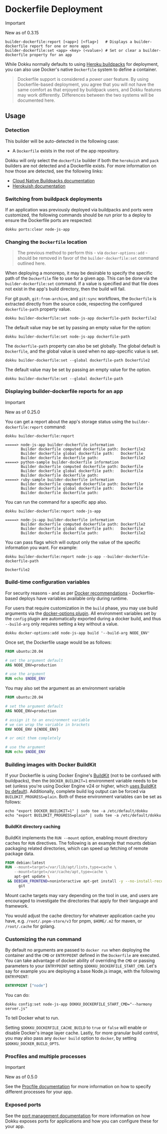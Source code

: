 # Dockerfile Deployment

> [!IMPORTANT]
> New as of 0.3.15

```
builder-dockerfile:report [<app>] [<flag>]   # Displays a builder-dockerfile report for one or more apps
builder-dockerfile:set <app> <key> (<value>) # Set or clear a builder-dockerfile property for an app
```

While Dokku normally defaults to using [Heroku buildpacks](https://devcenter.heroku.com/articles/buildpacks) for deployment, you can also use Docker's native `Dockerfile` system to define a container.

> Dockerfile support is considered a *power user* feature. By using Dockerfile-based deployment, you agree that you will not have the same comfort as that enjoyed by buildpack users, and Dokku features may work differently. Differences between the two systems will be documented here.

## Usage

### Detection

This builder will be auto-detected in the following case:

- A `Dockerfile` exists in the root of the app repository.

Dokku will only select the `dockerfile` builder if both the `herokuish` and `pack` builders are not detected and a Dockerfile exists. For more information on how those are detected, see the following links:

- [Cloud Native Buildpacks documentation](/docs/deployment/builders/cloud-native-buildpacks.md#detection)
- [Herokuish documentation](/docs/deployment/builders/herokuish-buildpacks.md#detection)

### Switching from buildpack deployments

If an application was previously deployed via buildpacks and ports were customized, the following commands should be run prior to a deploy to ensure the Dockerfile ports are respected:

```shell
dokku ports:clear node-js-app
```

### Changing the `Dockerfile` location

> The previous method to perform this - via `docker-options:add` - should be removed in favor of the `builder-dockerfile:set` command outlined here.

When deploying a monorepo, it may be desirable to specify the specific path of the `Dockerfile` file to use for a given app. This can be done via the `builder-dockerfile:set` command. If a value is specified and that file does not exist in the app's build directory, then the build will fail.

For git push, `git:from-archive`, and `git:sync` workflows, the `Dockerfile` is extracted directly from the source code, respecting the configured `dockerfile-path` property value.

```shell
dokku builder-dockerfile:set node-js-app dockerfile-path Dockerfile2
```

The default value may be set by passing an empty value for the option:

```shell
dokku builder-dockerfile:set node-js-app dockerfile-path
```

The `dockerfile-path` property can also be set globally. The global default is `Dockerfile`, and the global value is used when no app-specific value is set.

```shell
dokku builder-dockerfile:set --global dockerfile-path Dockerfile2
```

The default value may be set by passing an empty value for the option.

```shell
dokku builder-dockerfile:set --global dockerfile-path
```

### Displaying builder-dockerfile reports for an app

> [!IMPORTANT]
> New as of 0.25.0

You can get a report about the app's storage status using the `builder-dockerfile:report` command:

```shell
dokku builder-dockerfile:report
```

```
=====> node-js-app builder-dockerfile information
       Builder dockerfile computed dockerfile path: Dockerfile2
       Builder dockerfile global dockerfile path:   Dockerfile
       Builder dockerfile dockerfile path:          Dockerfile2
=====> python-sample builder-dockerfile information
       Builder dockerfile computed dockerfile path: Dockerfile
       Builder dockerfile global dockerfile path:   Dockerfile
       Builder dockerfile dockerfile path:
=====> ruby-sample builder-dockerfile information
       Builder dockerfile computed dockerfile path: Dockerfile
       Builder dockerfile global dockerfile path:   Dockerfile
       Builder dockerfile dockerfile path:
```

You can run the command for a specific app also.

```shell
dokku builder-dockerfile:report node-js-app
```

```
=====> node-js-app builder-dockerfile information
       Builder dockerfile computed dockerfile path: Dockerfile2
       Builder dockerfile global dockerfile path:   Dockerfile
       Builder dockerfile dockerfile path:          Dockerfile2
```

You can pass flags which will output only the value of the specific information you want. For example:

```shell
dokku builder-dockerfile:report node-js-app --builder-dockerfile-dockerfile-path
```

```
Dockerfile2
```

### Build-time configuration variables

For security reasons - and as per [Docker recommendations](https://github.com/docker/docker/issues/13490) - Dockerfile-based deploys have variables available only during runtime.

For users that require customization in the `build` phase, you may use build arguments via the [docker-options plugin](/docs/advanced-usage/docker-options.md). All environment variables set by the `config` plugin are automatically exported during a docker build, and thus `--build-arg` only requires setting a key without a value.

```shell
dokku docker-options:add node-js-app build '--build-arg NODE_ENV'
```

Once set, the Dockerfile usage would be as follows:

```Dockerfile
FROM ubuntu:20.04

# set the argument default
ARG NODE_ENV=production

# use the argument
RUN echo $NODE_ENV
```

You may also set the argument as an environment variable

```Dockerfile
FROM ubuntu:20.04

# set the argument default
ARG NODE_ENV=production

# assign it to an environment variable
# we can wrap the variable in brackets
ENV NODE_ENV ${NODE_ENV}

# or omit them completely

# use the argument
RUN echo $NODE_ENV
```

### Building images with Docker BuildKit

If your Dockerfile is using Docker Engine's [BuildKit](https://docs.docker.com/develop/develop-images/build_enhancements/) (not to be confused with buildpacks), then the `DOCKER_BUILDKIT=1` environment variable needs to be set (unless you're using Docker Engine v24 or higher, which [uses BuildKit by default](https://docs.docker.com/build/buildkit/#getting-started)). Additionally, complete build log output can be forced via `BUILDKIT_PROGRESS=plain`. Both of these environment variables can be set as follows:

```shell
echo "export DOCKER_BUILDKIT=1" | sudo tee -a /etc/default/dokku
echo "export BUILDKIT_PROGRESS=plain" | sudo tee -a /etc/default/dokku
```

#### BuildKit directory caching

BuildKit implements the `RUN --mount` option, enabling mount directory caches for `RUN` directives. The following is an example that mounts debian packaging related directories, which can speed up fetching of remote package data.

```Dockerfile
FROM debian:latest
RUN --mount=target=/var/lib/apt/lists,type=cache \
    --mount=target=/var/cache/apt,type=cache \
    apt-get update \
 && DEBIAN_FRONTEND=noninteractive apt-get install -y --no-install-recommends \
      git
```

Mount cache targets may vary depending on the tool in use, and users are encouraged to investigate the directories that apply for their language and framework.

You would adjust the cache directory for whatever application cache you have, e.g. `/root/.pnpm-store/v3` for pnpm, `$HOME/.m2` for maven, or `/root/.cache` for golang.

### Customizing the run command

By default no arguments are passed to `docker run` when deploying the container and the `CMD` or `ENTRYPOINT` defined in the `Dockerfile` are executed. You can take advantage of docker ability of overriding the `CMD` or passing parameters to your `ENTRYPOINT` setting `$DOKKU_DOCKERFILE_START_CMD`. Let's say for example you are deploying a base Node.js image, with the following `ENTRYPOINT`:

```Dockerfile
ENTRYPOINT ["node"]
```

You can do:

```shell
dokku config:set node-js-app DOKKU_DOCKERFILE_START_CMD="--harmony server.js"
```

To tell Docker what to run.

Setting `$DOKKU_DOCKERFILE_CACHE_BUILD` to `true` or `false` will enable or disable Docker's image layer cache. Lastly, for more granular build control, you may also pass any `docker build` option to `docker`, by setting `$DOKKU_DOCKER_BUILD_OPTS`.

### Procfiles and multiple processes

> [!IMPORTANT]
> New as of 0.5.0

See the [Procfile documentation](/docs/processes/process-management.md#procfile) for more information on how to specify different processes for your app.

### Exposed ports

See the [port management documentation](/docs/networking/port-management.md) for more information on how Dokku exposes ports for applications and how you can configure these for your app.
